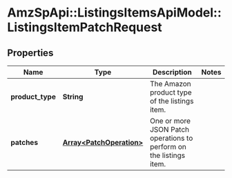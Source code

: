 # AmzSpApi::ListingsItemsApiModel::ListingsItemPatchRequest

## Properties
Name | Type | Description | Notes
------------ | ------------- | ------------- | -------------
**product_type** | **String** | The Amazon product type of the listings item. | 
**patches** | [**Array&lt;PatchOperation&gt;**](PatchOperation.md) | One or more JSON Patch operations to perform on the listings item. | 

